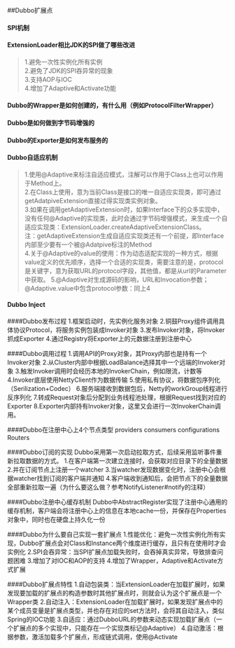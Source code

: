 ##Dubbo扩展点

#### SPI机制

#### ExtensionLoader相比JDK的SPI做了哪些改进
> 1.避免一次性实例化所有实例  
> 2.避免了JDK的SPI吞异常的现象  
> 3.支持AOP与IOC  
> 4.增加了Adaptive和Activate功能

#### Dubbo的Wrapper是如何创建的，有什么用（例如ProtocolFilterWrapper）

#### Dubbo是如何做到字节码增强的

#### Dubbo的Exporter是如何发布服务的

#### Dubbo自适应机制
> 1.使用@Adaptive来标注自适应模式，注解可以作用于Class上也可以作用于Method上。  
> 2.在Class上使用，意为当前Class是接口的唯一自适应实现类，即可通过getAdatpiveExtension直接过得实现类实例对象。  
> 3.如果在调用getAdaptiveExtension时，如果Interface下的众多实现中，没有任何@Adaptive的实现类，此时会通过字节码增强模式，来生成一个自适应实现类：ExtensionLoader.createAdaptiveExtensionClass。  
注：getAdaptiveExtension生成自适应实现类还有一个前提，即Interface内部至少要有一个被@Adatpive标注的Method  
> 4.关于@Adaptive的value的使用：作为动态适配实现的一种方式，根据value定义的优先顺序，选择一个合适的实现类，需要注意的是，protocol是关键字，意为获取URL的protocol字段，其他值，都是从url的Parameter中获取。
> 5.@Adaptive对生成源码的影响，URL和Invocation参数；@Adaptive.value中包含protocol参数：同上4

#### Dubbo Inject
> 



####Dubbo发布过程
1.框架启动时，先实例化服务对象
2.铜鼓Proxy组件调用具体协议Protocol，将服务实例包装成Invoker对象
3.发布Invoker对象，将Invoker抓成Exporter
4.通过Registry将Exporter上的元数据注册到注册中心

####Dubbo调用过程
1.调用API的Proxy对象，其Proxy内部也是持有一个Invoker对象
2.从Cluster内部中根据LoadBalance选择其中一个远端的Invoker对象
3.触发Invoker调用时会经历本地的InvokerChain，例如限流，计数等
4.Invoker底层使用NettyClient作为数据传输
5.使用私有协议，将数据包序列化（Serilization+Codec）
6.服务端接收到数据包后，Netty的workGroup线程进行反序列化
7.转成Request对象后分配到业务线程池处理，根据Request找到对应的Exporter
8.Exporter内部持有Invoker对象，这里又会进行一次InvokerChain调用。

####Dubbo在注册中心上4个节点类型
providers
consumers
configurations
Routers

####Dubbo订阅的实现
Dubbo采用第一次启动拉取方式，后续采用监听事件重新拉取数据的方式。
1.在客户端第一次建立连接时，会获取对应目录下的全量数据
2.并在订阅节点上注册一个watcher
3.当watcher发现数据变化时，注册中心会根据watcher找到订阅的客户端并通知
4.客户端收到通知后，会把节点下的全量数据全部重新拉取一遍（为什么要这么做？参考NotifyListener#notify的注释）

####Dubbo注册中心缓存机制
Dubbo中AbstractRegister实现了注册中心通用的缓存机制，客户端会将注册中心上的信息在本地cache一份，并保存在Properties对象中，同时也在硬盘上持久化一份


####Dubbo为什么要自己实现一套扩展点
1.性能优化：避免一次性实例化所有实现，Dubbo扩展点会对Class和Instance两个维度进行缓存，且只有在使用时才会实例化
2.SPI会吞异常：当SPI扩展点加载失败时，会吞掉真实异常，导致排查问题困难
3.增加了对IOC和AOP的支持
4.增加了Wrapper，Adaptive和Activate方式扩展

####Dubbo扩展点特性
1.自动包装类：当ExtensionLoader在加载扩展时，如果发现要加载的扩展点的构造参数时其他扩展点时，则就会认为这个扩展点是一个Wrapper类
2.自动注入：ExtensionLoader在加载扩展时，如果发现扩展点中的某个成员变量是扩展点类型，并也存在对应的set方法时，会将其自动注入，类似Spring的IOC功能
3.自适应：通过DubboURL的参数来动态实现加载扩展点（一个扩展点的多个实现中，只能存在一个实现类标记@Adaptive）
4.自动激活：根据参数，激活加载多个扩展点，形成链式调用，使用@Activate
